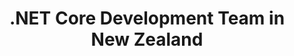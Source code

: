---
title: .NET Core Development Team in New Zealand
permalink: /landings/net-core-developer-new-zealand
technology: .NET Core
location: New Zealand
---